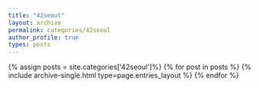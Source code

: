 ```yaml
---
title: "42seoul"
layout: archive
permalink: categories/42seoul
author_profile: true
types: posts
---
```


{% assign posts = site.categories['42seoul']%}
{% for post in posts %}
  {% include archive-single.html type=page.entries_layout %}
{% endfor %}